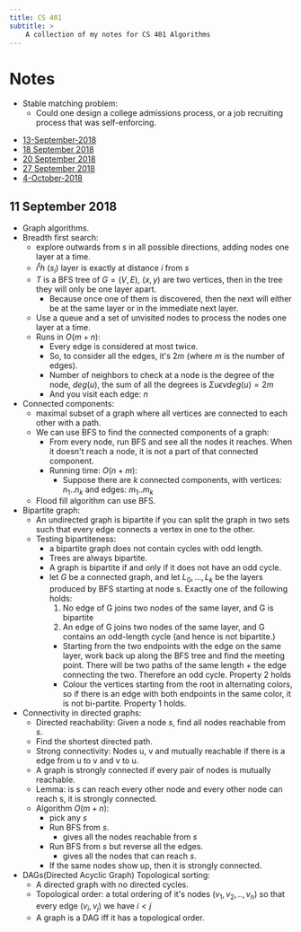```yaml
---
title: CS 401
subtitle: >
    A collection of my notes for CS 401 Algorithms
---
```


# Notes
* Stable matching problem:
    * Could one design a college admissions process, or a job recruiting process that was self-enforcing.

- [13-September-2018](cs401/13-September-2018)
- [18 September 2018](cs401/18-September-2018)
- [20 September 2018](cs401/20-September-2018)
- [27 September 2018](cs401/27-September-2018)
- [4-October-2018](cs401/4-October-2018)

## 11 September 2018
* Graph algorithms.
* Breadth first search:
    * explore outwards from $s$ in all possible directions, adding nodes one layer at a time.
    * $i^th$ ($s_i$) layer is exactly at distance $i$ from $s$
    * $T$ is a BFS tree of $G = (V,E)$, $(x, y)$ are two vertices, then in the tree they will only be one layer apart.
        * Because once one of them is discovered, then the next will either be at the same layer or in the immediate next layer.
    * Use a queue and a set of unvisited nodes to process the nodes one layer at a time.
    * Runs in $O(m + n)$:
        * Every edge is considered at most twice.
        * So, to consider all the edges, it's $2m$ (where $m$ is the number of edges).
        * Number of neighbors to check at a node is the degree of the node, $deg(u)$, the sum of all the degrees is $\Sigma{u\epsilon{v}}deg(u) = 2m$
        * And you visit each edge: $n$
* Connected components:
    * maximal subset of a graph where all vertices are connected to each other with a path.
    * We can use BFS to find the connected components of a graph:
        * From every node, run BFS and see all the nodes it reaches. When it doesn't reach a node, it is not a part of that connected component.
        * Running time: $O(n + m)$:
            * Suppose there are $k$ connected components, with vertices: $n_1 .. n_k$  and edges: $m_1 .. m_k$
    * Flood fill algorithm can use BFS.
* Bipartite graph:
    * An undirected graph is bipartite if you can split the graph in two sets such that every edge connects a vertex in one to the other.
    * Testing bipartiteness:
        * a bipartite graph does not contain cycles with odd length.
        * Trees are always bipartite.
        * A graph is bipartite if and only if it does not have an odd cycle.
        * let $G$ be a connected graph, and let $L_0, ..., L_k$ be the layers produced by BFS starting at node s. Exactly one of the following holds:
            1. No edge of G joins two nodes of the same layer, and G is bipartite
            2. An edge of G joins two nodes of the same layer, and G contains an odd-length cycle (and hence is not bipartite.)
            * Starting from the two endpoints with the edge on the same layer, work back up along the BFS tree and find the meeting point. There will be two paths of the same length + the edge connecting the two. Therefore an odd cycle. Property 2 holds
            * Colour the vertices starting from the root in alternating colors, so if there is an edge with both endpoints in the same color, it is not bi-partite. Property 1 holds.
* Connectivity in directed graphs:
    * Directed reachability: Given a node $s$, find all nodes reachable from $s$.
    * Find the shortest directed path.
    * Strong connectivity: Nodes u, v and mutually reachable if there is a edge from u to v and v to u.
    * A graph is strongly connected if every pair of nodes is mutually reachable.
    * Lemma: is s can reach every other node and every other node can reach s, it is strongly connected.
    * Algorithm $O(m + n)$:
        * pick any $s$
        * Run BFS from $s$.
            * gives all the nodes reachable from $s$
        * Run BFS from $s$ but reverse all the edges.
            * gives all the nodes that can reach $s$.
        * If the same nodes show up, then it is strongly connected.
* DAGs(Directed Acyclic Graph) Topological sorting:
    * A directed graph with no directed cycles.
    * Topological order: a total ordering of it's nodes $(v_1, v_2, .., v_n)$ so that every edge $(v_i, v_j)$ we have $i < j$
    * A graph is a DAG iff it has a topological order.
